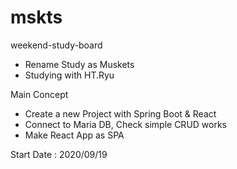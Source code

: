 # mskts
weekend-study-board
- Rename Study as Muskets
- Studying with HT.Ryu

Main Concept
- Create a new Project with Spring Boot & React
- Connect to Maria DB, Check simple CRUD works
- Make React App as SPA

Start Date : 2020/09/19
